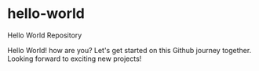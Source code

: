 # hello-world
Hello World Repository

Hello World!
how are you? Let's get started on this Github journey together.
Looking forward to exciting new projects!
